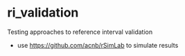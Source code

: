 # ri_validation
Testing approaches to reference interval validation

- use https://github.com/acnb/rSimLab to simulate results

